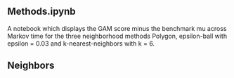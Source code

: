 ## Methods.ipynb
A notebook which displays the GAM score minus the benchmark mu across Markov time for the three neighborhood methods Polygon, epsilon-ball with epsilon = 0.03 and k-nearest-neighbors with k = 6.

## Neighbors
